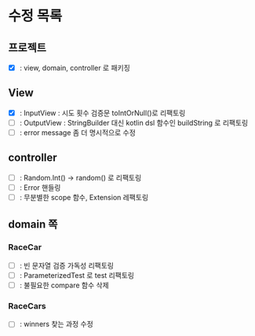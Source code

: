 # 수정 목록
## 프로젝트
- [x] : view, domain, controller 로 패키징

## View
- [x] : InputView : 시도 횟수 검증문 toIntOrNull()로 리팩토링
- [ ] : OutputView : StringBuilder 대신 kotlin dsl 함수인 buildString 로 리팩토링
- [ ] : error message 좀 더 명시적으로 수정  

## controller
- [ ] : Random.Int() -> random() 로 리팩토링
- [ ] : Error 핸들링
- [ ] : 무분별한 scope 함수, Extension 레팩토링
## domain 쪽
### RaceCar
- [ ] : 빈 문자열 검증 가독성 리팩토링
- [ ] : ParameterizedTest 로 test 리팩토링 
- [ ] : 불필요한 compare 함수 삭제

### RaceCars
- [ ] : winners 찾는 과정 수정
